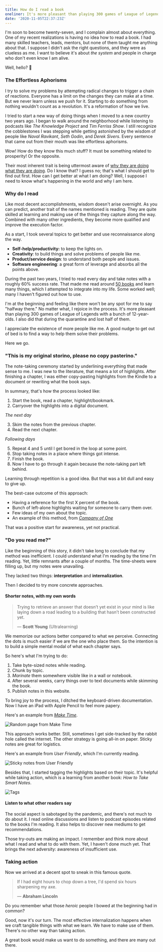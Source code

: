 ```yaml
---
title: How do I read a book
oneliner: It's more pleasant than playing 300 games of League of Legends during the lockdown.
date: '2020-11-05T22:37:23Z'
---
```


I'm soon to become twenty-seven, and I complain almost about everything. One of my recent realizations is having no idea how to read a book. I had many skilled teachers, leads, mentors, but none of them taught me anything about that. I suppose I didn't ask the right questions, and they were as clueless as me. I want to believe it's about _the system_ and people in charge who don't even know I am alive.

Well, hello? 👋

### The Effortless Aphorisms

I try to solve my problems by attempting radical changes to trigger a chain of reactions. Everyone has a limit on the changes they can make at a time. But we never learn unless we push for it. Starting to do something from nothing wouldn't count as a revolution. It's a reformation of how we live.

I tried to start a new way of doing things when I moved to a new country two years ago. I began to walk around the neighborhood while listening to podcasts like _The Knowledge Project_ and _Tim Ferriss Show_. I still recognize the cobblestones I was stepping while getting astonished by the wisdom of people like _Naval Ravikant_, _Seth Godin_, and _Derek Sivers_. Every sentence that came out from their mouth was like effortless aphorisms.

Wow! How do they know this much stuff? It must be something related to prosperity! Or the opposite.

Their most inherent trait is being uttermost aware of [why they are doing what they are doing](../notes/why). Do I know that? I guess no; that's what I should get to find out first. How can I get better at what I am doing? Well, I suppose I need to know what's happening in the world and why I am here.

### Why do I read

Like most decent accomplishments, wisdom doesn't arise overnight. As you can predict, another trait of the names mentioned is reading. They are quite skilled at learning and making use of the things they capture along the way. Combined with many other ingredients, they become more qualified and improve the execution factor.

As a start, I took several topics to get better and use reconnaissance along the way.

- **Self-help/productivity:** to keep the lights on.
- **Creativity**: to build things and solve problems of people like me.
- **Product/service design**: to understand both people and issues.
- **Software engineering**: a great form of leverage and absorbs all the points above.

During the past two years, I tried to read every day and take notes with a roughly 60% success rate. That made me read around [50 books](/books) and learn many things, which I attempted to integrate into my life. Some worked well; many I haven't figured out how to use.

I'm at the beginning and feeling like there won't be any spot for me to say "halfway there." No matter what, I rejoice in the process. It's more pleasant than playing 300 games of League of Legends with a bunch of 12-year-olds. I also did that during the quarantine and lost half of them.

I appreciate the existence of more people like me. A good nudge to get out of bed is to find a way to help them solve their problems.

Here we go.

### "This is my original storino, please no copy pasterino."

The note-taking ceremony started by underlining everything that made sense to me. I was new to the literature, that means a lot of highlights. After finishing a chapter, I was either copy-pasting highlights from the Kindle to a document or rewriting what the book says.

In summary, that's how the process looked like:

1.  Start the book, read a chapter, highlight/bookmark.
2.  Carryover the highlights into a digital document.

_The next day_

3.  Skim the notes from the previous chapter.
4.  Read the next chapter.

_Following days_

5.  Repeat 4 and 5 until I get bored in the loop at some point.
6.  Stop taking notes in a place where things got intense.
7.  Finish the book.
8.  Now I have to go through it again because the note-taking part left behind.

Learning through repetition is a good idea. But that was a bit dull and easy to give up.

The best-case outcome of this approach:

- Having a reference for the first X percent of the book.
- Bunch of left-alone highlights waiting for someone to carry them over.
- Few ideas of my own about the topic.
- An example of this method, from _[Company of One](/books/company-of-one)_

That was a positive start for awareness, yet not practical.

### "Do you read me?"

Like the beginning of this story, it didn't take long to conclude that my method was inefficient. I could understand what I'm reading by the time I'm reading. Yet, little remnants after a couple of months. The time-sheets were filling up, but my notes were unavailing.

They lacked two things: **interpretation** and **internalization**.

Then I decided to try more concrete approaches.

#### Shorter notes, with my own words

> Trying to retrieve an answer that doesn’t yet exist in your mind is like laying down a road leading to a building that hasn’t been constructed yet.
>
> &mdash; **Scott Young** (Ultralearning)

We memorize our actions better compared to what we perceive.
Connecting the dots is much easier if we are the one who place them.
So the intention is to build a simple mental modal of what each chapter says.

So here's what I'm trying to do:

1.  Take byte-sized notes while reading.
2.  Chunk by topic.
3.  _Marinate_ them somewhere visible like in a wall or notebook.
4.  After several weeks, carry things over to text documents while skimming the book.
5.  Publish notes in this website.

To bring joy to the process, I ditched the keyboard-driven documentation. Now I have an iPad with Apple Pencil to feel more papery.

Here's an example from [_Make Time_](/books/make-time).

![Random page from Make Time](/images/books/make-time/make-time-08.jpg)

This approach works better. Still, sometimes I get side-tracked by the rabbit hole called the internet. The other strategy is going all-in on paper. Sticky notes are great for logistics.

Here's an example from _User Friendly_, which I'm currently reading.

![Sticky notes from User Friendly](/images/notes/how-do-I-read/how-do-I-read-post-it.jpg)

Besides that, I started tagging the highlights based on their topic. It's helpful while taking action, which is a learning from another book: _How to Take Smart Notes_.

![Tags](/images/notes/how-do-I-read/how-do-I-read-tags.jpg)

#### Listen to what other readers say

The social aspect is sabotaged by the pandemic, and there's not much to do about it. I read online discussions and listen to podcast episodes related to the books I'm reading. It also helps to discover new mediums to get recommendations.

Those try-outs are making an impact. I remember and think more about what I read and what to do with them. Yet, I haven't done much yet. That brings the next adversity: awareness of insufficient use.

### Taking action

Now we arrived at a decent spot to sneak in this famous quote.

> If I had eight hours to chop down a tree, I'd spend six hours sharpening my axe.
>
> &mdash; **Abraham Lincoln**

Do you remember what those _heroic_ people I bowed at the beginning had in common?

Good, now it's our turn. The most effective internalization happens when we craft tangible things with what we learn. We have to make use of them. There's no other way than taking action.

A great book would make us want to do something, and there are many out there.
